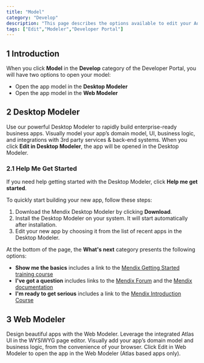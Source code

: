 ```yaml
---
title: "Model"
category: "Develop"
description: "This page describes the options available to edit your Aoo."
tags: ["Edit","Modeler","Developer Portal"]
---
```


## 1 Introduction

When you click **Model** in the **Develop** category of the Developer Portal, you will have two options to open your model:

* Open the app model in the **Desktop Modeler**
* Open the app model in the **Web Modeler**

## 2 Desktop Modeler

Use our powerful Desktop Modeler to rapidly build enterprise-ready business apps. Visually model your app’s domain model, UI, business logic, and integrations with 3rd party services & back-end systems. When you click **Edit in Desktop Modeler**, the app will be opened in the Desktop Modeler.

### 2.1 Help Me Get Started

If you need help getting started with the Desktop Modeler, click **Help me get started**. 

To quickly start building your new app, follow these steps:

1. Download the Mendix Desktop Modeler by clicking **Download**.
2. Install the Desktop Modeler on your system. It will start automatically after installation.
3. Edit your new app by choosing it from the list of recent apps in the Desktop Modeler.

At the bottom of the page, the **What's next** category presents the following options:

* **Show me the basics** includes a link to the [Mendix Getting Started training course](https://gettingstarted.mendixcloud.com/link/courses/gettingstarted)
* **I've got a question** includes links to the [Mendix Forum](https://gettingstarted.mendixcloud.com/index3.html) and the [Mendix documentation](https://docs.mendix.com/)
* **I'm ready to get serious** includes a link to the [Mendix Introduction Course](https://gettingstarted.mendixcloud.com/link/courses/introductioncourse)

## 3 Web Modeler

Design beautiful apps with the Web Modeler. Leverage the integrated Atlas UI in the WYSIWYG page editor. Visually add your app’s domain model and business logic, from the convenience of your browser. Click Edit in Web Modeler to open the app in the Web Modeler (Atlas based apps only). 
